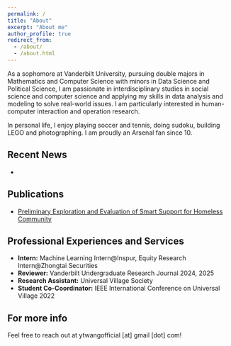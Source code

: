 ```yaml
---
permalink: /
title: "About"
excerpt: "About me"
author_profile: true
redirect_from: 
  - /about/
  - /about.html
---
```


As a sophomore at Vanderbilt University, pursuing double majors in Mathematics and Computer Science with minors in Data Science and Political Science, I am passionate in interdisciplinary studies in social science and computer science and applying my skills in data analysis and modeling to solve real-world issues. I am particularly interested in human-computer interaction and operation research. 

In personal life, I enjoy playing soccer and tennis, doing sudoku, building LEGO and photographing. I am proudly an Arsenal fan since 10.



Recent News
------
* 


Publications
------
* [Preliminary Exploration and Evaluation of Smart Support for Homeless Community](https://ieeexplore.ieee.org/abstract/document/10185514) 



Professional Experiences and Services
------
* **Intern:** Machine Learning Intern@Inspur, Equity Research Intern@Zhongtai Securities
* **Reviewer:** Vanderbilt Undergraduate Research Journal 2024, 2025
* **Research Assistant:** Universal Village Society
* **Student Co-Coordinator:** IEEE International Conference on Universal Village 2022


For more info
------
Feel free to reach out at ytwangofficial [at] gmail [dot] com!
